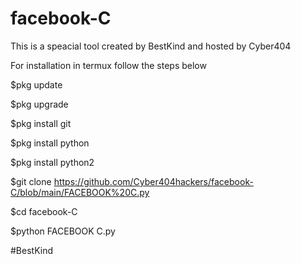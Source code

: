 # facebook-C
This is a speacial tool created by BestKind and hosted by Cyber404

For installation in termux follow the steps below

$pkg update

$pkg upgrade

$pkg install git

$pkg install python

$pkg install python2

$git clone https://github.com/Cyber404hackers/facebook-C/blob/main/FACEBOOK%20C.py

$cd facebook-C

$python FACEBOOK C.py


#BestKind
